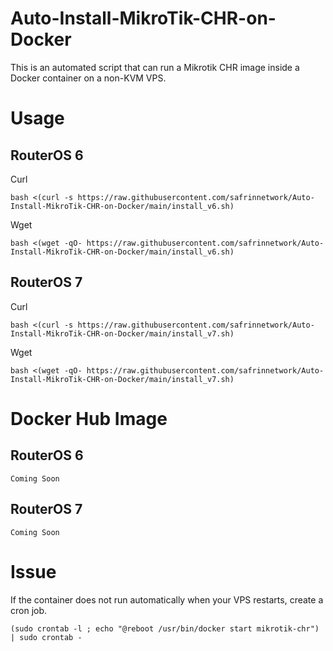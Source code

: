 # Auto-Install-MikroTik-CHR-on-Docker
This is an automated script that can run a Mikrotik CHR image inside a Docker container on a non-KVM VPS.
# Usage
## RouterOS 6
Curl
```
bash <(curl -s https://raw.githubusercontent.com/safrinnetwork/Auto-Install-MikroTik-CHR-on-Docker/main/install_v6.sh)
```
Wget
```
bash <(wget -qO- https://raw.githubusercontent.com/safrinnetwork/Auto-Install-MikroTik-CHR-on-Docker/main/install_v6.sh)
```
## RouterOS 7
Curl
```
bash <(curl -s https://raw.githubusercontent.com/safrinnetwork/Auto-Install-MikroTik-CHR-on-Docker/main/install_v7.sh)
```
Wget
```
bash <(wget -qO- https://raw.githubusercontent.com/safrinnetwork/Auto-Install-MikroTik-CHR-on-Docker/main/install_v7.sh)
```
# Docker Hub Image
## RouterOS 6
```
Coming Soon
```
## RouterOS 7
```
Coming Soon
```
# Issue
If the container does not run automatically when your VPS restarts, create a cron job.
```
(sudo crontab -l ; echo "@reboot /usr/bin/docker start mikrotik-chr") | sudo crontab -
```

